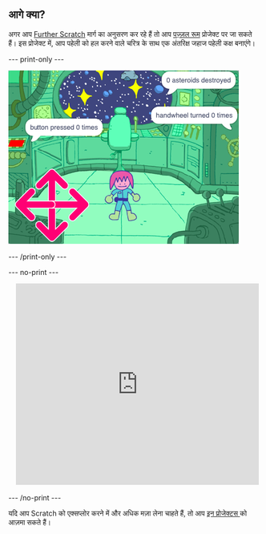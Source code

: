 ## आगे क्या?

अगर आप [Further Scratch](https://projects.raspberrypi.org/en/pathways/further-scratch) मार्ग का अनुसरण कर रहे हैं तो आप [पज़्ज़ल रूम](https://projects.raspberrypi.org/en/projects/puzzle-room) प्रोजेक्ट पर जा सकते हैं। इस प्रोजेक्ट में, आप पहेली को हल करने वाले चरित्र के साथ एक अंतरिक्ष जहाज पहेली कक्ष बनाएंगे।

--- print-only ---

![पज़्ज़ल रूम](images/puzzle_room.png)

--- /print-only ---

--- no-print ---

<div class="scratch-preview" style="margin-left: 15px;">
  <iframe allowtransparency="true" width="485" height="402" src="https://scratch.mit.edu/projects/embed/536877672/?autostart=false" frameborder="0"></iframe>
</div>

--- /no-print ---

यदि आप Scratch को एक्सप्लोर करने में और अधिक मज़ा लेना चाहते हैं, तो आप [इन प्रोजेक्टस ](https://projects.raspberrypi.org/en/projects?software%5B%5D=scratch&curriculum%5B%5D=%201) को आज़मा सकते हैं।
